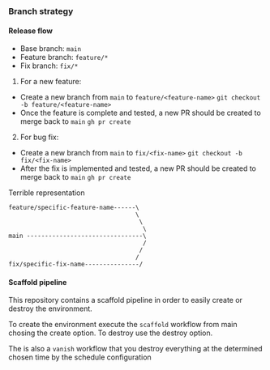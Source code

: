 ### Branch strategy

#### Release flow

- Base branch: `main`
- Feature branch: `feature/*`
- Fix branch: `fix/*`

1. For a new feature:
- Create a new branch from `main` to `feature/<feature-name>` `git checkout -b feature/<feature-name>`
- Once the feature is complete and tested, a new PR should be created to merge back to `main` `gh pr create`

2. For bug fix:
- Create a new branch from `main` to `fix/<fix-name>` `git checkout -b fix/<fix-name>`
- After the fix is implemented and tested, a new PR should be created to merge back to `main` `gh pr create`


Terrible representation
```
feature/specific-feature-name------\
                                   \
                                    \
                                     \
main --------------------------------\
                                     /
                                    /
                                   /
fix/specific-fix-name---------------/

```

#### Scaffold pipeline

This repository contains a scaffold pipeline in order to easily create or destroy the environment.

To create the environment execute the `scaffold` workflow from main chosing the create option. To destroy use the destroy option.

The is also a `vanish` workflow that you destroy everything at the determined chosen time by the schedule configuration
